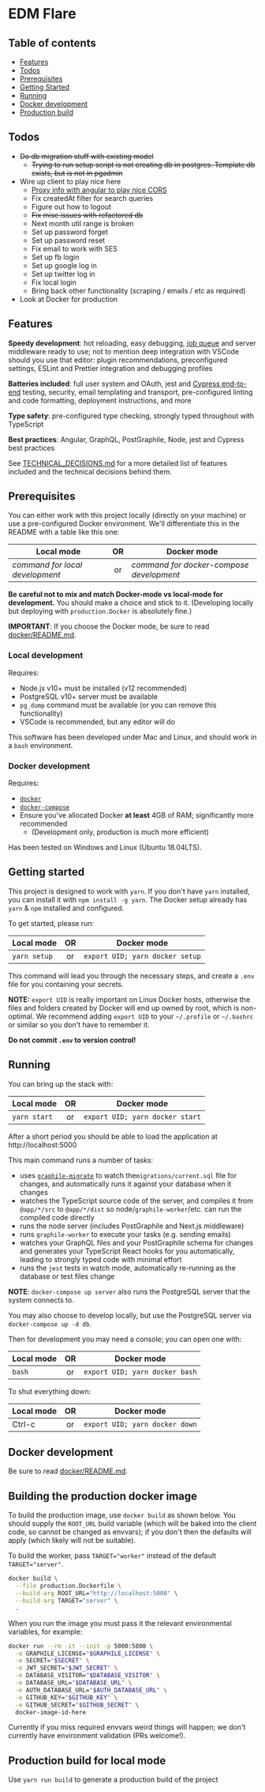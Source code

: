 # EDM Flare

## Table of contents

- [Features](#features)
- [Todos](#todos)
- [Prerequisites](#prerequisites)
- [Getting Started](#getting-started)
- [Running](#running)
- [Docker development](#docker-development-1)
- [Production build](#production-build-for-local-mode)

## Todos

- ~~Do db migration stuff with existing model~~
  - ~~Trying to run setup script is not creating db in postgres. Template db
    exists, but is not in pgadmin~~
- Wire up client to play nice here
  - [Proxy info with angular to play nice CORS](https://levelup.gitconnected.com/simple-application-with-angular-6-node-js-express-2873304fff0f)
  - Fix createdAt filter for search queries
  - Figure out how to logout
  - ~~Fix misc issues with refactored db~~
  - Next month util range is broken
  - Set up password forget
  - Set up password reset
  - Fix email to work with SES
  - Set up fb login
  - Set up google log in
  - Set up twitter log in
  - Fix local login
  - Bring back other functionality (scraping / emails / etc as required)
- Look at Docker for production

## Features

**Speedy development**: hot reloading, easy debugging,
[job queue](/TECHNICAL_DECISIONS.md#job-queue) and server middleware ready to
use; not to mention deep integration with VSCode should you use that editor:
plugin recommendations, preconfigured settings, ESLint and Prettier integration
and debugging profiles

**Batteries included**: full user system and OAuth, jest and
[Cypress end-to-end](/TECHNICAL_DECISIONS.md#cypress-e2e-tests) testing,
security, email templating and transport, pre-configured linting and code
formatting, deployment instructions, and more

**Type safety**: pre-configured type checking, strongly typed throughout with
TypeScript

**Best practices**: Angular, GraphQL, PostGraphile, Node, jest and Cypress best
practices

See [TECHNICAL_DECISIONS.md](TECHNICAL_DECISIONS.md) for a more detailed list of
features included and the technical decisions behind them.

## Prerequisites

You can either work with this project locally (directly on your machine) or use
a pre-configured Docker environment. We'll differentiate this in the README with
a table like this one:

| Local mode                      | OR  | Docker mode                              |
| ------------------------------- | :-: | ---------------------------------------- |
| _command for local development_ | or  | _command for docker-compose development_ |

**Be careful not to mix and match Docker-mode vs local-mode for development.**
You should make a choice and stick to it. (Developing locally but deploying with
`production.Docker` is absolutely fine.)

**IMPORTANT**: If you choose the Docker mode, be sure to read
[docker/README.md](docker/README.md).

### Local development

Requires:

- Node.js v10+ must be installed (v12 recommended)
- PostgreSQL v10+ server must be available
- `pg_dump` command must be available (or you can remove this functionality)
- VSCode is recommended, but any editor will do

This software has been developed under Mac and Linux, and should work in a
`bash` environment.

### Docker development

Requires:

- [`docker`](https://docs.docker.com/install/)
- [`docker-compose`](https://docs.docker.com/compose/install/)
- Ensure you've allocated Docker **at least** 4GB of RAM; significantly more
  recommended
  - (Development only, production is much more efficient)

Has been tested on Windows and Linux (Ubuntu 18.04LTS).

## Getting started

This project is designed to work with `yarn`. If you don't have `yarn`
installed, you can install it with `npm install -g yarn`. The Docker setup
already has `yarn` & `npm` installed and configured.

To get started, please run:

| Local mode   | OR  | Docker mode                     |
| ------------ | :-: | ------------------------------- |
| `yarn setup` | or  | `export UID; yarn docker setup` |

This command will lead you through the necessary steps, and create a `.env` file
for you containing your secrets.

**NOTE:** `export UID` is really important on Linux Docker hosts, otherwise the
files and folders created by Docker will end up owned by root, which is
non-optimal. We recommend adding `export UID` to your `~/.profile` or
`~/.bashrc` or similar so you don't have to remember it.

**Do not commit `.env` to version control!**

## Running

You can bring up the stack with:

| Local mode   | OR  | Docker mode                     |
| ------------ | :-: | ------------------------------- |
| `yarn start` | or  | `export UID; yarn docker start` |

After a short period you should be able to load the application at
http://localhost:5000

This main command runs a number of tasks:

- uses [`graphile-migrate`](https://github.com/graphile/migrate) to watch
  the`migrations/current.sql` file for changes, and automatically runs it
  against your database when it changes
- watches the TypeScript source code of the server, and compiles it from
  `@app/*/src` to `@app/*/dist` so node/`graphile-worker`/etc. can run the
  compiled code directly
- runs the node server (includes PostGraphile and Next.js middleware)
- runs `graphile-worker` to execute your tasks (e.g. sending emails)
- watches your GraphQL files and your PostGraphile schema for changes and
  generates your TypeScript React hooks for you automatically, leading to
  strongly typed code with minimal effort
- runs the `jest` tests in watch mode, automatically re-running as the database
  or test files change

**NOTE**: `docker-compose up server` also runs the PostgreSQL server that the
system connects to.

You may also choose to develop locally, but use the PostgreSQL server via
`docker-compose up -d db`.

Then for development you may need a console; you can open one with:

| Local mode | OR  | Docker mode                    |
| ---------- | :-: | ------------------------------ |
| `bash`     | or  | `export UID; yarn docker bash` |

To shut everything down:

| Local mode | OR  | Docker mode                    |
| ---------- | :-: | ------------------------------ |
| Ctrl-c     | or  | `export UID; yarn docker down` |

## Docker development

Be sure to read [docker/README.md](docker/README.md).

## Building the production docker image

To build the production image, use `docker build` as shown below. You should
supply the `ROOT_URL` build variable (which will be baked into the client code,
so cannot be changed as envvars); if you don't then the defaults will apply
(which likely will not be suitable).

To build the worker, pass `TARGET="worker"` instead of the default
`TARGET="server"`.

```sh
docker build \
  --file production.Dockerfile \
  --build-arg ROOT_URL="http://localhost:5000" \
  --build-arg TARGET="server" \
  .
```

When you run the image you must pass it the relevant environmental variables,
for example:

```sh
docker run --rm -it --init -p 5000:5000 \
  -e GRAPHILE_LICENSE="$GRAPHILE_LICENSE" \
  -e SECRET="$SECRET" \
  -e JWT_SECRET="$JWT_SECRET" \
  -e DATABASE_VISITOR="$DATABASE_VISITOR" \
  -e DATABASE_URL="$DATABASE_URL" \
  -e AUTH_DATABASE_URL="$AUTH_DATABASE_URL" \
  -e GITHUB_KEY="$GITHUB_KEY" \
  -e GITHUB_SECRET="$GITHUB_SECRET" \
  docker-image-id-here
```

Currently if you miss required envvars weird things will happen; we don't
currently have environment validation (PRs welcome!).

## Production build for local mode

Use `yarn run build` to generate a production build of the project
